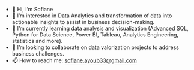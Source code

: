 - 👋 Hi, I’m Sofiane
- 👀 I’m interested in Data Analytics and transformation of data into actionable insights to assist in business decision-making.
- 🌱 I’m currently learning data analysis and visualization (Advanced SQL, Python for Data Science, Power BI, Tableau, Analytics Engineering, statistics and more).
- 💞️ I’m looking to collaborate on data valorization projects to address business challenges.
- 📫 How to reach me: sofiane.ayoub33@gmail.com

<!---
SofianeAy/SofianeAy is a ✨ special ✨ repository because its `README.md` (this file) appears on your GitHub profile.
You can click the Preview link to take a look at your changes.
--->
